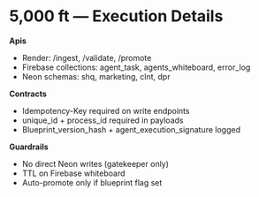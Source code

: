 # 5,000 ft — Execution Details

**Apis**
- Render: /ingest, /validate, /promote
- Firebase collections: agent_task, agents_whiteboard, error_log
- Neon schemas: shq, marketing, clnt, dpr

**Contracts**
- Idempotency-Key required on write endpoints
- unique_id + process_id required in payloads
- Blueprint_version_hash + agent_execution_signature logged

**Guardrails**
- No direct Neon writes (gatekeeper only)
- TTL on Firebase whiteboard
- Auto-promote only if blueprint flag set
